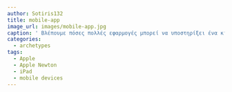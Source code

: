 ```yaml
---
author: Sotiris132
title: mobile-app
image_url: images/mobile-app.jpg
caption: ' Βλέπουμε πόσες πολλές εφαρμογές μπορεί να υποστηρίξει ένα κινητό '
categories:
  - archetypes
tags:
  - Apple
  - Apple Newton
  - iPad
  - mobile devices
---
```


